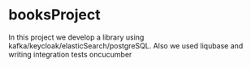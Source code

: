 # booksProject
In this project we develop a library using kafka/keycloak/elasticSearch/postgreSQL. Also we used liqubase and writing integration tests oncucumber
